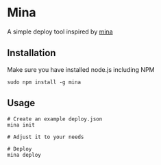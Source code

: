 # Mina
A simple deploy tool inspired by [mina](http://nadarei.co/mina)

## Installation
Make sure you have installed node.js including NPM

    sudo npm install -g mina

## Usage
    # Create an example deploy.json
    mina init

    # Adjust it to your needs

    # Deploy
    mina deploy
